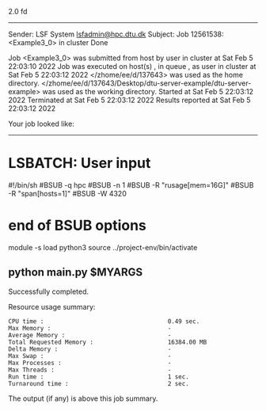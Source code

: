 2.0 fd

------------------------------------------------------------
Sender: LSF System <lsfadmin@hpc.dtu.dk>
Subject: Job 12561538: <Example3_0> in cluster <dcc> Done

Job <Example3_0> was submitted from host <n-62-27-19> by user <s183905> in cluster <dcc> at Sat Feb  5 22:03:10 2022
Job was executed on host(s) <n-62-31-2>, in queue <hpc>, as user <s183905> in cluster <dcc> at Sat Feb  5 22:03:12 2022
</zhome/ee/d/137643> was used as the home directory.
</zhome/ee/d/137643/Desktop/dtu-server-example/dtu-server-example> was used as the working directory.
Started at Sat Feb  5 22:03:12 2022
Terminated at Sat Feb  5 22:03:12 2022
Results reported at Sat Feb  5 22:03:12 2022

Your job looked like:

------------------------------------------------------------
# LSBATCH: User input
#!/bin/sh
#BSUB -q hpc
#BSUB -n 1
#BSUB -R "rusage[mem=16G]"
#BSUB -R "span[hosts=1]"
#BSUB -W 4320
# end of BSUB options
module -s load python3
source ../project-env/bin/activate

python main.py $MYARGS
------------------------------------------------------------

Successfully completed.

Resource usage summary:

    CPU time :                                   0.49 sec.
    Max Memory :                                 -
    Average Memory :                             -
    Total Requested Memory :                     16384.00 MB
    Delta Memory :                               -
    Max Swap :                                   -
    Max Processes :                              -
    Max Threads :                                -
    Run time :                                   1 sec.
    Turnaround time :                            2 sec.

The output (if any) is above this job summary.

